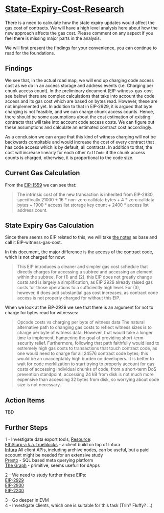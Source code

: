 # [State-Expiry-Cost-Research](https://github.com/ethereum-cdap/cohort-zero/issues/64)

There is a need to calculate how the state expiry updates would affect the gas cost of contracts. We will have a high level analysis here about how the new approach affects the gas cost. Please comment on any aspect if you feel there is missing major parts in the analysis.

We will first present the findings for your convenience, you can continue to read for the foundations.

## Findings

We see that, in the actual road map, we will end up charging code access cost as we do in an access storage and address events (i.e. Charging per chunk access count). In the preliminary document (EIP-witness-gas-cost see below) there are complex calculations that take into account the code access and its gas cost which are based on bytes read. However, these are not implemented yet. In addition to that in EIP-2929, it is argued that byte charging is not feasible, and we can charge chunk access counts. Hence, there should be some assumptions about the cost estimation of existing contracts that will take into account code access costs. We can figure out these assumptions and calculate an estimated contract cost accordingly.

As a conclusion we can argue that this kind of witness charging will not be backwards compitable and would increase the cost of every contract that has code access which is by default, all contracts. In addition to that, the cost will increase linearly for each other `CallCode` if the chunk access counts is charged, otherwise, it is proportional to the code size.


## Current Gas Calculation

From the [EIP-1559](https://eips.ethereum.org/EIPS/eip-1559) we can see that:
>The intrinsic cost of the new transaction is inherited from EIP-2930, specifically 21000 + 16 * non-zero calldata bytes + 4 * zero calldata bytes + 1900 * access list storage key count + 2400 * access list address count.


## State Expiry Gas Calculation

Since there seems no EIP related to this, we will take [the notes](https://notes.ethereum.org/@vbuterin/witness_gas_cost_2) as base and call it EIP-witness-gas-cost.

In this document, the major difference is the access of the contract code, which is not charged for now:
>This EIP introduces a cleaner and simpler gas cost schedule that directly charges for accessing a subtree and accessing an element within the subtree. For (1) and (2), this EIP does not greatly change costs and is largely a simplification, as EIP 2929 already raised gas costs for those operations to a sufficiently high level. For (3), however, it does add substantial gas cost increases, as contract code access is not properly charged for without this EIP.

When we look at the EIP-2929 we see that there is an argument for not to charge for bytes read for witnesses:
>Opcode costs vs charging per byte of witness data
The natural alternative path to changing gas costs to reflect witness sizes is to charge per byte of witness data. However, that would take a longer time to implement, hampering the goal of providing short-term security relief. Furthermore, following that path faithfully would lead to extremely high gas costs to transactions that touch contract code, as one would need to charge for all 24576 contract code bytes; this would be an unacceptably high burden on developers. It is better to wait for code merklization to start trying to properly account for gas costs of accessing individual chunks of code; from a short-term DoS prevention standpoint, accessing 24 kB from disk is not much more expensive than accessing 32 bytes from disk, so worrying about code size is not necessary.

## Action Items

TBD

## Further Steps

1 - Investigate data export tools, 
[Resource](https://medium.com/coinmonks/solution-to-extract-data-from-ethereum-52d0b8007d1b):<br />
[EthSlurp-a.k.a. trueblocks](http://ethslurp.com/) - a client build on top of Infura <br />
[Infura](https://infura.io/docs/ethereum) All client APIs, including archive nodes, can be useful, but a paid acoount might be needed for an extensive study<br />
[Presto](https://github.com/xiaoyao1991/presto-ethereum) - SQL based meta querying platform<br />
[The Graph](https://thegraph.com/docs/developer/query-the-graph) - primitive, seems usefull for dApps<br />

2 - We need to study further these EIPs:<br />
[EIP-2929](https://eips.ethereum.org/EIPS/eip-2929)<br />
[EIP-2930](https://eips.ethereum.org/EIPS/eip-2930)<br />
[EIP-2200](https://eips.ethereum.org/EIPS/eip-2200)<br />

3 - Go deeper in EVM<br />
4 - Investigate clients, which one is suitable for this task (Trin? Fluffy? ...)
